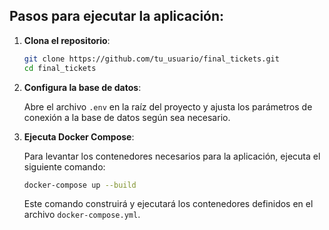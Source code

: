 ## Pasos para ejecutar la aplicación:

1. **Clona el repositorio**:

   ```bash
   git clone https://github.com/tu_usuario/final_tickets.git
   cd final_tickets
   ```

2. **Configura la base de datos**:

   Abre el archivo `.env` en la raíz del proyecto y ajusta los parámetros de conexión a la base de datos según sea necesario.

3. **Ejecuta Docker Compose**:

   Para levantar los contenedores necesarios para la aplicación, ejecuta el siguiente comando:

   ```bash
   docker-compose up --build
   ```

   Este comando construirá y ejecutará los contenedores definidos en el archivo `docker-compose.yml`.
